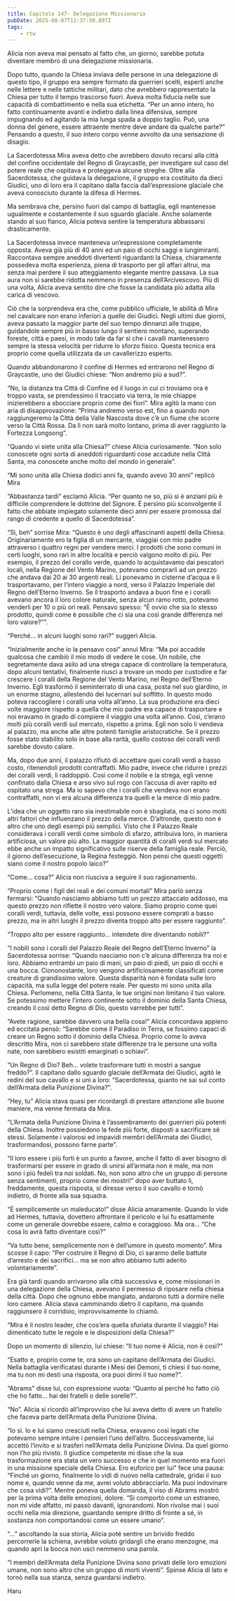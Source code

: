 ```yaml
---
title: Capitolo 147- Delegazione Missionaria
pubDate: 2025-08-07T11:37:50.897Z
tags:
    - rtw
---
```



Alicia non aveva mai pensato al fatto che, un giorno, sarebbe potuta diventare membro di una delegazione missionaria.


Dopo tutto, quando la Chiesa inviava delle persone in una delegazione di questo tipo, il gruppo era sempre formato da guerrieri scelti, esperti anche nelle lettere e nelle tattiche militari, dato che avrebbero rappresentato la Chiesa per tutto il tempo trascorso fuori. Aveva molta fiducia nelle sue capacità di combattimento e nella sua etichetta. “Per un anno intero, ho fatto continuamente avanti e indietro dalla linea difensiva, sempre impugnando ed agitando la mia lunga spada a doppio taglio. Può, una donna del genere, essere attraente mentre deve andare da qualche parte?” Pensando a questo, il suo intero corpo venne avvolto da una sensazione di disagio.


La Sacerdotessa Mira aveva detto che avrebbero dovuto recarsi alla città del confine occidentale del Regno di Graycastle, per investigare sul caso del potere reale che ospitava e proteggeva alcune streghe. Oltre alla Sacerdotessa, che guidava la delegazione, il gruppo era costituito da dieci Giudici, uno di loro era il capitano dalla faccia dall’espressione glaciale che aveva conosciuto durante la difesa di Hermes.


Ma sembrava che, persino fuori dal campo di battaglia, egli mantenesse ugualmente e costantemente il suo sguardo glaciale. Anche solamente stando al suo fianco, Alicia poteva sentire la temperatura abbassarsi drasticamente.


La Sacerdotessa invece manteneva un’espressione completamente opposta. Aveva già più di 40 anni ed un paio di occhi saggi e lungimiranti. Raccontava sempre aneddoti divertenti riguardanti la Chiesa, chiaramente possedeva molta esperienza, piena di trasporto per gli affari altrui, ma senza mai perdere il suo atteggiamento elegante mentre passava. La sua aura non si sarebbe ridotta nemmeno in presenza dell’Arcivescovo. Più di una volta, Alicia aveva sentito dire che fosse la candidata più adatta alla carica di vescovo.


Ciò che la sorprendeva era che, come pubblico ufficiale, le abilità di Mira nel cavalcare non erano inferiori a quelle dei Giudici. Negli ultimi due giorni, aveva passato la maggior parte del suo tempo dinnanzi alle truppe, guidandole sempre più in basso lungo il sentiero montano, superando foreste, città e paesi, in modo tale da far sì che i  cavalli mantenessero sempre la stessa velocità per ridurre lo sforzo fisico. Questa tecnica era proprio come quella utilizzata da un cavallerizzo esperto.


Quando abbandonarono il confine di Hermes ed entrarono nel Regno di Graycastle, uno dei Giudici chiese: “Non andremo più a sud?”.


“No, la distanza tra Città di Confine ed il luogo in cui ci troviamo ora è troppo vasta, se prendessimo il tracciato via terra, le mie chiappe inizierebbero a sbocciare proprio come dei fiori”. Mira agitò la mano con aria di disapprovazione: “Prima andremo verso est, fino a quando non raggiungeremo la Città della Valle Nascosta dove c’è un fiume che scorre verso la Città Rossa. Da lì non sarà molto lontano, prima di aver raggiunto la Fortezza Longsong”.


“Quando vi siete unita alla Chiesa?” chiese Alicia curiosamente. “Non solo conoscete ogni sorta di aneddoti riguardanti cose accadute nella Città Santa, ma conoscete anche molto del mondo in generale”.


“Mi sono unita alla Chiesa dodici anni fa, quando avevo 30 anni” replicò Mira


“Abbastanza tardi” esclamò Alicia. “Per quanto ne so, più si è anziani più è difficile comprendere le dottrine del Signore. Ѐ persino più sconvolgente il fatto che abbiate impiegato solamente dieci anni per essere promossa dal rango di credente a quello di Sacerdotessa”.


“Sì, beh” sorrise Mira: “Questo è uno degli affascinanti aspetti della Chiesa. Originariamente ero la figlia di un mercante, viaggiai con mio padre attraverso i quattro regni per vendere merci. I prodotti che sono comuni in certi luoghi, sono rari in altre località e perciò valgono molto di più. Per esempio, il prezzo del corallo verde, quando lo acquistavamo dai pescatori locali, nella Regione del Vento Marino, potevamo comprarli ad un prezzo che andava dai 20 ai 30 argenti reali. Li ponevamo in cisterne d’acqua e li trasportavamo, per l’intero viaggio a nord, verso il Palazzo Imperiale del Regno dell’Eterno Inverno. Se il trasporto andava a buon fine e i coralli avevano ancora il loro colore naturale, senza alcun ramo rotto, potevamo venderli per 10 o più ori reali. Pensavo spesso: “Ѐ ovvio che sia lo stesso prodotto, quindi come è possibile che ci sia una così grande differenza nel loro valore?””.


“Perché… in alcuni luoghi sono rari?” suggerì Alicia.


“Inizialmente anche io la pensavo così” annuì Mira: “Ma poi accadde qualcosa che cambiò il mio modo di vedere le cose. Un nobile, che segretamente dava asilo ad una strega capace di controllare la temperatura, dopo alcuni tentativi, finalmente riuscì a trovare un modo per custodire e far crescere i coralli della Regione del Vento Marino, nel Regno dell’Eterno Inverno. Egli trasformò il seminterrato di una casa, posta nel suo giardino, in un enorme stagno, allestendo dei lucernari sul soffitto. In questo modo poteva raccogliere i coralli una volta all’anno. La sua produzione era dieci volte maggiore rispetto a quella che mio padre era capace di trasportare e noi eravamo in grado di compiere il viaggio una volta all’anno. Così, c’erano molti più coralli verdi sul mercato, rispetto a prima. Egli non solo li vendeva al palazzo, ma anche alle altre potenti famiglie aristocratiche. Se il prezzo fosse stato stabilito solo in base alla rarità, quello costoso dei coralli verdi sarebbe dovuto calare.


Ma, dopo due anni, il palazzo rifiutò di accettare quei coralli verdi a basso costo, ritenendoli prodotti contraffatti. Mio padre, invece che ridurre i prezzi dei coralli verdi, li raddoppiò. Così come il nobile e la strega, egli venne confinato dalla Chiesa e arso vivo sul rogo con l’accusa di aver rapito ed ospitato una strega. Ma io sapevo che i coralli che vendeva non erano contraffatti, non vi era alcuna differenza tra quelli e la merce di mio padre.


L’idea che un oggetto raro sia inestimabile non è sbagliata, ma ci sono molti altri fattori che influenzano il prezzo della merce. D’altronde, questo non è altro che uno degli esempi più semplici. Visto che il Palazzo Reale considerava i coralli verdi come simbolo di sfarzo, attribuiva loro, in maniera artificiosa, un valore più alto. La maggior quantità di coralli verdi sul mercato ebbe anche un impatto significativo sulle riserve della famiglia reale. Perciò, il giorno dell’esecuzione, la Regina festeggiò. Non pensi che questi oggetti siano come il nostro popolo laico?”


“Come… cosa?” Alicia non riusciva a seguire il suo ragionamento.


“Proprio come i figli dei reali e dei comuni mortali” Mira parlò senza fermarsi: “Quando nasciamo abbiamo tutti un prezzo attaccato addosso, ma questo prezzo non riflette il nostro vero valore. Siamo proprio come quei coralli verdi, tuttavia, delle volte, essi possono essere comprati a basso prezzo, ma in altri luoghi il prezzo diventa troppo alto per essere raggiunto”.


“Troppo alto per essere raggiunto… intendete dire diventando nobili?”


“I nobili sono i coralli del Palazzo Reale del Regno dell’Eterno Inverno” la Sacerdotessa sorrise: “Quando nasciamo non c’è alcuna differenza tra noi e loro. Abbiamo entrambi un paio di mani, un paio di piedi, un paio di occhi e una bocca. Ciononostante, loro vengono artificiosamente classificati come creature di grandissimo valore. Questa disparità non è fondata sulle loro capacità, ma sulla legge del potere reale. Per questo mi sono unita alla Chiesa. Perlomeno, nella Città Santa, le tue origini non limitano il tuo valore. Se potessimo mettere l’intero continente sotto il dominio della Santa Chiesa, creando il così detto Regno di Dio, questo varrebbe per tutti”.


“Avete ragione, sarebbe davvero una bella cosa!” Alicia concordava appieno ed eccitata pensò: “Sarebbe come il Paradiso in Terra, se fossimo capaci di creare un Regno sotto il dominio della Chiesa. Proprio come lo aveva descritto Mira, non ci sarebbero state differenze tra le persone una volta nate, non sarebbero esistiti emarginati o schiavi”.


“Un Regno di Dio? Beh… volete trasformare tutti in mostri a sangue freddo?”. Il capitano dallo sguardo glaciale dell’Armata dei Giudici, agitò le redini del suo cavallo e si unì a loro: “Sacerdotessa, quanto ne sai sul conto dell’Armata della Punizione Divina?”.


“Hey, tu” Alicia stava quasi per ricordargli di prestare attenzione alle buone maniere, ma venne fermata da Mira.


“L’Armata della Punizione Divina è l’assembramento dei guerrieri più potenti della Chiesa. Inoltre possiedono la fede più forte, disposti a sacrificare sé stessi. Solamente i valorosi ed impavidi membri dell’Armata dei Giudici, trasformandosi, possono farne parte”.


“Il loro essere i più forti è un punto a favore, anche il fatto di aver bisogno di trasformarsi per essere in grado di unirsi all’armata non è male, ma non sono i più fedeli tra noi soldati. No, non sono altro che un gruppo di persone senza sentimenti, proprio come dei mostri!” dopo aver buttato lì, freddamente, questa risposta, si diresse verso il suo cavallo e tornò indietro, di fronte alla sua squadra.


“Ѐ semplicemente un maleducato!” disse Alicia amaramente. Quando lo vide ad Hermes, tuttavia, dovettero affrontare il pericolo e lui fu esattamente come un generale dovrebbe essere, calmo e coraggioso. Ma ora… “Che cosa lo avrà fatto diventare così?”


“Va tutto bene, semplicemente non è dell’umore in questo momento”. Mira scosse il capo: “Per costruire il Regno di Dio, ci saranno delle battute d’arresto e dei sacrifici… ma se non altro abbiamo tutti aderito volontariamente”.


Era già tardi quando arrivarono alla città successiva e, come missionari in una delegazione della Chiesa, avevano il permesso di riposare nella chiesa della città. Dopo che ognuno ebbe mangiato, andarono tutti a dormire nelle loro camere. Alicia stava camminando dietro il capitano, ma quando raggiunsero il corridoio, improvvisamente lo chiamò.


“Mira è il nostro leader, che cos’era quella sfuriata durante il viaggio? Hai dimenticato tutte le regole e le disposizioni della Chiesa?”


Dopo un momento di silenzio, lui chiese: “Il tuo nome è Alicia, non è così?”


“Esatto e, proprio come te, ora sono un capitano dell’Armata dei Giudici. Nella battaglia verificatasi durante i Mesi dei Demoni, ti chiesi il tuo nome, ma tu non mi desti una risposta, ora puoi dirmi il tuo nome?”.


“Abrams” disse lui, con espressione vuota: “Quanto al perché ho fatto ciò che ho fatto… hai dei fratelli o delle sorelle?”.


“No”. Alicia si ricordò all’improvviso che lui aveva detto di avere un fratello che faceva parte dell’Armata della Punizione Divina.


“Io sì. Io e lui siamo cresciuti nella Chiesa, eravamo così legati che potevamo sempre intuire i pensieri l’uno dell’altro. Successivamente, lui accettò l’invito e si trasferì nell’Armata della Punizione Divina. Da quel giorno non l’ho più rivisto. Il giudice competente mi disse che la sua trasformazione era stata un vero successo e che in quel momento era fuori in una missione speciale della Chiesa. Ero euforico per lui” fece una pausa: “Finché un giorno, finalmente lo vidi di nuovo nella cattedrale, gridai il suo nome e, quando venne da me, avrei voluto abbracciarlo. Ma puoi indovinare che cosa vidi?”. Mentre poneva quella domanda, il viso di Abrams mostrò per la prima volta delle emozioni, dolore. “Si comportò come un estraneo, non mi vide affatto, mi passò davanti, ignorandomi. Non rivolse mai i suoi occhi nella mia direzione, guardando sempre dritto di fronte a sé, in sostanza non comportandosi come un essere umano”.


“…” ascoltando la sua storia, Alicia poté sentire un brivido freddo percorrerle la schiena, avrebbe voluto gridargli che erano menzogne, ma quando aprì la bocca non uscì nemmeno una parola.


“I membri dell’Armata della Punizione Divina sono privati delle loro emozioni umane, non sono altro che un gruppo di morti viventi”. Spinse Alicia di lato e tornò nella sua stanza, senza guardarsi indietro.




Haru


                


                                



